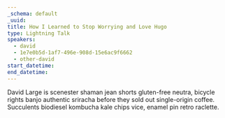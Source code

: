 ```yaml
---
_schema: default
_uuid:
title: How I Learned to Stop Worrying and Love Hugo
type: Lightning Talk
speakers:
  - david
  - 1e7e0b5d-1af7-496e-908d-15e6ac9f6662
  - other-david
start_datetime:
end_datetime:
---
```


David Large is scenester shaman jean shorts gluten-free neutra, bicycle rights banjo authentic sriracha before they sold out single-origin coffee. Succulents biodiesel kombucha kale chips vice, enamel pin retro raclette.
